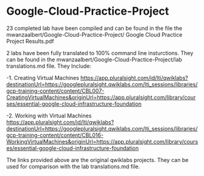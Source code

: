 # Google-Cloud-Practice-Project


23 completed lab have been compiled and can be found in the file the mwanzaalbert/Google-Cloud-Practice-Project/ Google Cloud Practice Project Results.pdf


2 labs have been fully translated to 100% command line insturctions. They can be found in the mwanzaalbert/Google-Cloud-Practice-Project/lab translations.md file. They Include:


  -1.	Creating Virtual Machines
https://app.pluralsight.com/id/lti/qwiklabs?destinationUrl=https://googlepluralsight.qwiklabs.com/lti_sessions/libraries/gcp-training-content/content/CBL007-CreatingVirtualMachines&originUrl=https://app.pluralsight.com/library/courses/essential-google-cloud-infrastructure-foundation

  
  -2.	Working with Virtual Machines
https://app.pluralsight.com/id/lti/qwiklabs?destinationUrl=https://googlepluralsight.qwiklabs.com/lti_sessions/libraries/gcp-training-content/content/CBL016-WorkingVirtualMachines&originUrl=https://app.pluralsight.com/library/courses/essential-google-cloud-infrastructure-foundation

 
The links provided above are the original qwiklabs projects. They can be used for comparison with the lab translations.md file.
